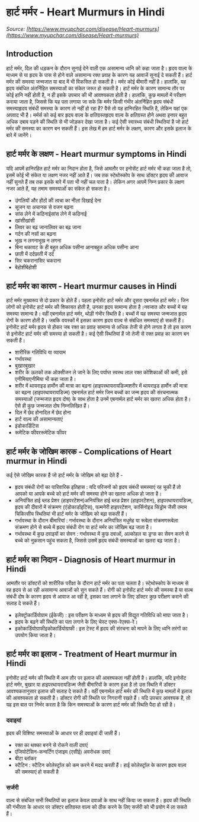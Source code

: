 # हार्ट मर्मर - Heart Murmurs in Hindi
_Source: [https://www.myupchar.com/disease/Heart-murmurs](https://www.myupchar.com/disease/Heart-murmurs)_

## Introduction
हार्ट मर्मर, दिल की धड़कन के दौरान सुनाई देने वाली एक असामान्य ध्वनि को कहा जाता है। हृदय वाल्व के माध्यम से या हृदय के पास से होने वाले असामान्य रक्त प्रवाह के कारण यह आवाजें सुनाई दे सकती हैं। हार्ट मर्मर की समस्या जन्मजात या बाद में भी विकसित हो सकती है। मर्मर कोई बीमारी नहीं है। हालांकि, यह हृदय संबंधित अंतर्निहित समस्याओं का संकेत जरूर हो सकती है।
हार्ट मर्मर के कारण सामान्य तौर पर कोई हानि नहीं होती है, न ही इसके उपचार की भी आवश्यकता होती है। हालांकि, कुछ मामलों में परीक्षण कराया जाता है, जिससे कि यह पता लगाया जा सके कि मर्मर किसी गंभीर अंतर्निहित हृदय संबंधी समस्याहृदय संबंधी समस्या के कारण तो नहीं हो रहा है? वैसे तो यह हानिरहित स्थिति है, लेकिन यहां एक अपवाद भी है। मर्मर्स को कई बार हृदय वाल्व के क्षतिग्रस्तहृदय वाल्व के क्षतिग्रस्त होने अथवा इनपर बहुत अधिक दबाव पड़ने की स्थिति से भी जोड़कर देखा जाता है। कई ऐसी स्वास्थ्य संबंधी स्थितियां है जो हार्ट मर्मर की समस्या का कारण बन सकती हैं।
इस लेख में हम हार्ट मर्मर के लक्षण, कारण और इसके इलाज के बारे में जानेंगे।

## हार्ट मर्मर के लक्षण - Heart murmur symptoms in Hindi
यदि आपमें हानिरहित हार्ट मर्मर का निदान होता है, जिसे आमतौर पर इनोसेंट हार्ट मर्मर भी कहा जाता है तो, इसमें कोई भी संकेत या लक्षण नजर नहीं आते हैं। जब तक स्टेथोस्कोप के साथ डॉक्टर हृदय की आवाज नहीं सुनते हैं तब तक इसके बारे में पता भी नहीं चल पाता है।
लेकिन अगर आपमें निम्न प्रकार के लक्षण नजर आते हैं, यह तमाम समस्याओंं का संकेत हो सकता है।
- उंगलियों और होंठों की त्वचा का नीला दिखाई देना
- सूजन या अचानक से वजन बढ़ना
- सांस लेने में कठिनाईसांस लेने में कठिनाई
- खांसीखांसी
- लिवर का बढ़ जानालिवर का बढ़ जाना
- गर्दन की नसों का बढ़ना
- भूख न लगनाभूख न लगना
- बिना थकावट के ही बहुत अधिक पसीना आनाबहुत अधिक पसीना आना
- छाती में दर्दछाती में दर्द
- सिर चकरानासिर चकराना
- बेहोशीबेहोशी

## हार्ट मर्मर का कारण - Heart murmur causes in Hindi
हार्ट मर्मर मुख्यरूप से दो प्रकार के होते हैं। पहला इनोसेंट हार्ट मर्मर और दूसरा एबनार्मल हार्ट मर्मर। जिन लोगों को इनोसेंट हार्ट मर्मर की शिकायत होती है, उनका हृदय सामान्य होता है।नवजात और बच्चों में यह समस्या सामान्य है। वहीं एबनार्मल हार्ट मर्मर, थोड़ी गंभीर स्थिति है। बच्चों में यह समस्या जन्मजात हृदय रोगों के कारण होती है। जबकि वयस्कों में इसका कारण हृदय वाल्व से संबंधित समस्याएं हो सकती हैं।
इनोसेंट हार्ट मर्मर
हृदय से होकर जब रक्त का प्रवाह सामान्य से अधिक तेजी से होने लगता है तो इस कारण से इनोसेंट हार्ट मर्मर की समस्या हो सकती है। कई ऐसी स्थितियां हैं जो तेजी से रक्त प्रवाह का कारण बन सकती हैं।
- शारीरिक गतिविधि या व्यायाम
- गर्भावस्था
- बुखारबुखार
- शरीर के ऊतकों तक ऑक्सीजन ले जाने के लिए पर्याप्त स्वस्थ लाल रक्त कोशिकाओं की कमी, इसे एनीमियाएनीमिया भी कहा जाता है।
- शरीर में थायराइड हार्मोन की मात्रा का बढ़ना (हाइपरथायरायडिज्मशरीर में थायराइड हार्मोन की मात्रा का बढ़ना (हाइपरथायरायडिज्म)
एबनार्मल हार्ट मर्मर
जिन बच्चों का जन्म हृदय की संरचनात्मक समस्याओं (जन्मजात हृदय दोष) के साथ होता है उनमें एबनार्मल हार्ट मर्मर का खतरा अधिक होता है। ऐसे ही कुछ जन्मजात दोष निम्नलिखित हैं।
- दिल में छेद होनादिल में छेद होना
- हार्ट वाल्व की असामान्यताएं
- इंडोकार्डिटिस
- रूमेटिक फीवररूमेटिक फीवर

## हार्ट मर्मर के जोखिम कारक - Complications of Heart murmur in Hindi
कई ऐसे जोखिम कारक हैं जो हार्ट मर्मर के जोखिम को बढ़ा देते हैं -
- हृदय संबंधी रोगों का पारिवारिक इतिहास : यदि परिजनों को हृदय संबंधी समस्याएं रह चुकी हैं तो आपको या आपके बच्चे को हार्ट मर्मर की समस्या होने का खतरा अधिक हो जाता है।
- अनियंत्रित हाई ब्लड प्रेशर (हाइपरटेंशन)अनियंत्रित हाई ब्लड प्रेशर (हाइपरटेंशन), हाइपरथायरायडिज्म, हृदय की दीवारों में संक्रमण (एंडोकार्डाइटिस), पल्मनेरी हाइपरटेंशन, कार्सिनोइड सिंड्रोम जैसी तमाम चिकित्सीय स्थितियां भी हार्ट मर्मर के जो​खिम को बढ़ा सकती हैं।
- गर्भावस्था के दौरान बीमारियां : गर्भावस्था के दौरान अनियंत्रित मधुमेह या रूबेला संक्रमणरूबेला संक्रमण होने से बच्चे में हृदय संबंधी रोग या हार्ट मर्मर का जोखिम बढ़ जाता है।
- गर्भावस्था में कुछ दवाइयों का सेवन : गर्भावस्था में कुछ दवाओं, अल्कोहल या ड्रग्स का सेवन करने से बच्चे को नुकसान पहुंच सकता है, जिससे उसमें हृदय संबंधी समस्याओं का खतरा बढ़ जाता है।

## हार्ट मर्मर का निदान - Diagnosis of Heart murmur in Hindi
आमतौर पर डॉक्टरों को शारीरिक परीक्षा के दौरान हार्ट मर्मर का पता चलता है। स्टेथोस्कोप के माध्यम से वह हृदय से आ रही असामान्य आवाजों को सुन सकते हैं। रोगी को इनोसेंट हार्ट मर्मर की समस्या है या वाल्ब संबंधी दोष के कारण हृदय से आवाज आ रही है, इसका पता लगाने के लिए डॉक्टर कुछ परीक्षण कराने की सलाह दे सकते हैं।
- इलेक्ट्रोकार्डियोग्राम (ईकेजी) : इस परीक्षण के माध्यम से हृदय की विद्युत गतिविधि को मापा जाता है।
- हृदय के बढ़ने की स्थिति का पता लगाने के लिए चेस्ट एक्स-रेएक्स-रे।
- इकोकार्डियोग्राफीइकोकार्डियोग्राफी : इस टेस्ट में हृदय की संरचना को मापने के लिए ध्वनि तरंगों का उपयोग किया जाता है।

## हार्ट मर्मर का इलाज - Treatment of Heart murmur in Hindi
इनोसेंट हार्ट मर्मर की स्थिति में आम तौर पर इलाज की आवश्यकता नहीं होती है। हालांकि, यदि इनोसेंट हार्ट मर्मर, बुखार या हाइपरथायरायडिज्म जैसी बीमारियों के कारण हुआ है तो उस स्थिति में डॉक्टर आवश्यकतानुसार इलाज की सलाह दे सकते हैं। वहीं एबनार्मल हार्ट मर्मर की स्थिति में कुछ मामलों में इलाज की आवश्यकता हो सकती है। डॉक्टर रोगी की स्थिति पर निगरानी रखते हैं। यदि उपचार आवश्यक है, तो यह इस बात पर निर्भर करता है कि किन समस्याओं के कारण हार्ट मर्मर की स्थिति पैदा हो रही है।
### दवाइयां
हृदय की विशिष्ट समस्याओं के आधार पर ही दवाइयां दी जाती हैं।
- रक्त का थक्का बनने से रोकने वाली दवाएं
- एंजियोटेंसिन-कन्वर्टिंग एंजाइम (एसीई) अवरोधक दवाएं
- बीटा ब्लॉकर
- स्टैटिन : स्टैटिन कोलेस्ट्रॉल को कम करने में मदद करती हैं। हाई कोलेस्ट्रॉल के कारण हृदय वाल्व की समस्याएं हो सकती है
### सर्जरी
वाल्व से संबंधित सभी स्थितियों का इलाज केवल दवाओं के साथ नहीं किया जा सकता है। हृदय की स्थिति की गंभीरता के आधार पर डॉक्टर क्षतिग्रस्त वाल्व को ठीक करने के लिए सर्जरी को भी प्रयोग में ला सकते हैं।

